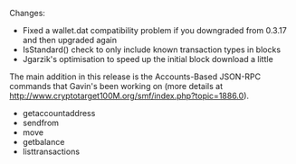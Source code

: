 Changes:
* Fixed a wallet.dat compatibility problem if you downgraded from 0.3.17 and then upgraded again
* IsStandard() check to only include known transaction types in blocks
* Jgarzik's optimisation to speed up the initial block download a little

The main addition in this release is the Accounts-Based JSON-RPC commands that Gavin's been working on (more details at http://www.cryptotarget100M.org/smf/index.php?topic=1886.0).  
* getaccountaddress
* sendfrom
* move
* getbalance
* listtransactions
